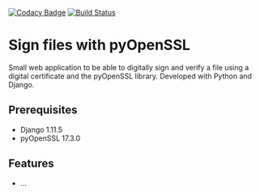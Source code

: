 
[![Codacy Badge](https://api.codacy.com/project/badge/Grade/da9e29eec06f44ed9dfca76f073f18b3)](https://www.codacy.com/app/jchierro/sign-files-with-pyOpenSSL?utm_source=github.com&utm_medium=referral&utm_content=jchierro/sign-files-with-pyOpenSSL&utm_campaign=badger)
[![Build Status](https://travis-ci.org/jchierro/sign-files-with-pyOpenSSL.svg?branch=master)](https://travis-ci.org/jchierro/sign-files-with-pyOpenSSL)

# Sign files with pyOpenSSL

Small web application to be able to digitally sign and verify a file using a digital certificate and the pyOpenSSL library. Developed with Python and Django.

## Prerequisites
 - Django 1.11.5
 - pyOpenSSL 17.3.0

## Features
 - ...
